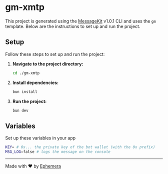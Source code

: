 # gm-xmtp

This project is generated using the [MessageKit](https://message-kit.vercel.app) v1.0.1 CLI and uses the `gm` template. Below are the instructions to set up and run the project.

## Setup

Follow these steps to set up and run the project:

1. **Navigate to the project directory:**

   ```sh
   cd ./gm-xmtp
   ```

2. **Install dependencies:**

   ```sh
   bun install
   ```

3. **Run the project:**
   ```sh
   bun dev
   ```

## Variables

Set up these variables in your app

```sh
KEY= # 0x... the private key of the bot wallet (with the 0x prefix)
MSG_LOG=false # logs the message on the console
```

---

Made with ❤️ by [Ephemera](https://ephemerahq.com)

